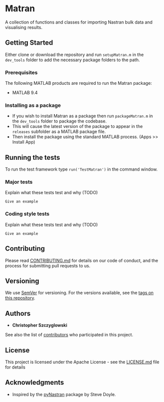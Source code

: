 # Matran
A collection of functions and classes for importing Nastran bulk data and visualising results.

## Getting Started

Either clone or download the repository and run `setupMatran.m` in the `dev_tools` folder to add the necessary package folders to the path.

### Prerequisites

The following MATLAB products are required to run the Matran package:

- MATLAB 9.4

### Installing as a package

- If you wish to install Matran as a package then run `packageMatran.m` in the `dev_tools` folder to package the codebase.
- This will cause the latest version of the package to appear in the `releases` subfolder as a MATLAB package file. 
- Then install the package using the standard MATLAB process. (Apps >> Install App)

## Running the tests

To run the test framework type `run('TestMatran')` in the command window.

### Major tests

Explain what these tests test and why (TODO)

```
Give an example
```

### Coding style tests

Explain what these tests test and why (TODO)

```
Give an example
```

## Contributing

Please read [CONTRIBUTING.md](https://github.com/ChristopherSzczyglowski/Matran/blob/master/CONTRIBUTING) for details on our code of conduct, and the process for submitting pull requests to us.

## Versioning

We use [SemVer](http://semver.org/) for versioning. For the versions available, see the [tags on this repository](https://github.com/ChristopherSzczyglowski/Matran/tags). 

## Authors

* **Christopher Szczyglowski** 

See also the list of [contributors](https://github.com/ChristopherSzczyglowski/Matran/contributors) who participated in this project.

## License

This project is licensed under the Apache License - see the [LICENSE.md](https://github.com/ChristopherSzczyglowski/Matran/blob/master/LICENSE) file for details

## Acknowledgments

* Inspired by the [pyNastran](https://github.com/SteveDoyle2/pyNastran) package by Steve Doyle.
